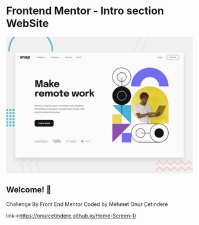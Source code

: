# Frontend Mentor - Intro section  WebSite

![Design preview for the Intro section with dropdown navigation coding challenge](./design/desktop-preview.jpg)

## Welcome! 👋
Challenge By Front End Mentor Coded by Mehmet Onur Çetindere

link->https://onurcetindere.github.io/Home-Screen-1/


